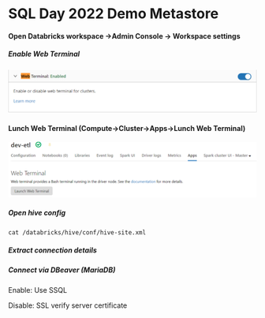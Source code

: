 # SQL Day 2022 Demo Metastore

#### Open Databricks workspace ->Admin Console -> Workspace settings

##### Enable **Web Terminal**

![Web Teminal](../img/DBWebTerminal.png)

#### Lunch Web Terminal (Compute->Cluster->Apps->Lunch Web Terminal)

![Lunch Web Terminal](../img/DBLaunchWebTerminal.png)

##### Open hive config

```shell
cat /databricks/hive/conf/hive-site.xml
```

##### Extract connection details

##### Connect via DBeaver (MariaDB)

Enable: Use SSQL	

Disable: SSL verify server certificate